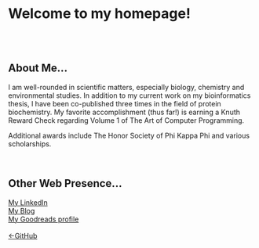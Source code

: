 <body>
<h1>Welcome to my homepage!</h1><br>
<br>
<h2>About Me...</h2>
<p>I am well-rounded in scientific matters, especially biology, chemistry and environmental studies.
In addition to my current work on my bioinformatics thesis, I have been co-published three times in the field of protein biochemistry.
My favorite accomplishment (thus far!) is earning a Knuth Reward Check regarding Volume 1 of <span>The Art of Computer Programming.</span></p> 
<p>Additional awards include The Honor Society of Phi Kappa Phi and various scholarships.</p><br>
<h2>Other Web Presence...</h2>
<a href="https://linkedin.com/in/sschoellerSTEM">My LinkedIn</a><br>
<a href="https://sschoellerSTEM.blogspot.com">My Blog</a><br>
<a href="https://www.goodreads.com/sschoellerstem">My Goodreads profile</a><br>
<br>
<a href="https://github.com/sschoellerSTEM">&lt;-GitHub</a>
</body>
